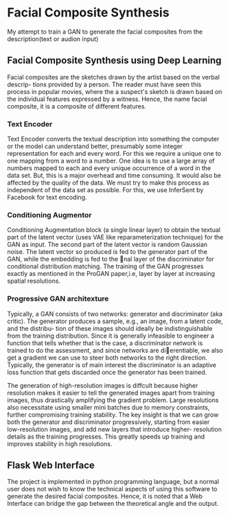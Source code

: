 # Facial Composite Synthesis
My attempt to train a GAN to generate the facial composites from the description(text or audion input)

## Facial Composite Synthesis using Deep Learning
Facial composites are the sketches drawn by the artist based on the verbal descrip-
tions provided by a person. The reader must have seen this process in popular movies,
where the a suspect's sketch is drawn based on the individual features expressed by
a witness. Hence, the name facial composite, it is a composite of different features.

### Text Encoder
Text Encoder converts the textual description into something the computer or the
model can understand better, presumably some integer representation for each and
every word. For this we require a unique one to one mapping from a word to a
number. One idea is to use a large array of numbers mapped to each and every
unique occurrence of a word in the data set. But, this is a major overhead and time
consuming. It would also be affected by the quality of the data. We must try to make
this process as independent of the data set as possible. For this, we use InferSent by
Facebook for text encoding.

### Conditioning Augmentor
Conditioning Augmentation block (a single linear layer) to obtain the textual part of
the latent vector (uses VAE like reparameterization technique) for the GAN as input.
The second part of the latent vector is random Gaussian noise. The latent vector so
produced is fed to the generator part of the GAN, while the embedding is fed to the
nal layer of the discriminator for conditional distribution matching. The training
of the GAN progresses exactly as mentioned in the ProGAN paper,i.e, layer by
layer at increasing spatial resolutions.

### Progressive GAN architexture
Typically, a GAN consists of two networks: generator and discriminator (aka critic).
The generator produces a sample, e.g., an image, from a latent code, and the distribu-
tion of these images should ideally be indistinguishable from the training distribution.
Since it is generally infeasible to engineer a function that tells whether that is the
case, a discriminator network is trained to do the assessment, and since networks
are dierentiable, we also get a gradient we can use to steer both networks to the
right direction. Typically, the generator is of main interest the discriminator is an
adaptive loss function that gets discarded once the generator has been trained.

The generation of high-resolution images is diffcult because higher resolution
makes it easier to tell the generated images apart from training images, thus drastically amplifying the gradient problem. Large resolutions also necessitate using smaller
mini batches due to memory constraints, further compromising training stability. The
key insight is that we can grow both the generator and discriminator progressively,
starting from easier low-resolution images, and add new layers that introduce higher-
resolution details as the training progresses. This greatly speeds up
training and improves stability in high resolutions.

## Flask Web Interface
The project is implemented in python programming language, but a normal user does
not wish to know the technical aspects of using this software to generate the desired
facial composites. Hence, it is noted that a Web Interface can bridge the gap between
the theoretical angle and the output.
